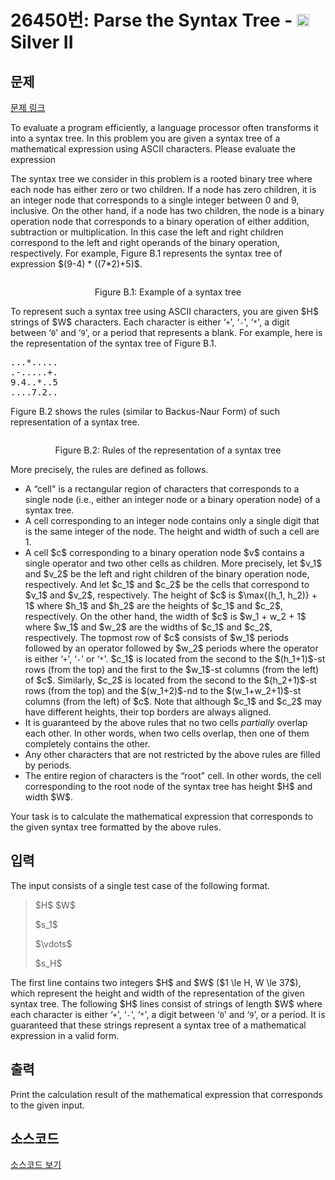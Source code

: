 # 26450번: Parse the Syntax Tree - <img src="https://static.solved.ac/tier_small/9.svg" style="height:20px" /> Silver II

<!-- performance -->

<!-- 문제 제출 후 깃허브에 푸시를 했을 때 제출한 코드의 성능이 입력될 공간입니다.-->

<!-- end -->

## 문제

[문제 링크](https://boj.kr/26450)

<p>To evaluate a program efficiently, a language processor often transforms it into a syntax tree. In this problem you are given a syntax tree of a mathematical expression using ASCII characters. Please evaluate the expression</p>

<p>The syntax tree we consider in this problem is a rooted binary tree where each node has either zero or two children. If a node has zero children, it is an integer node that corresponds to a single integer between 0 and 9, inclusive. On the other hand, if a node has two children, the node is a binary operation node that corresponds to a binary operation of either addition, subtraction or multiplication. In this case the left and right children correspond to the left and right operands of the binary operation, respectively. For example, Figure B.1 represents the syntax tree of expression $(9-4) * ((7*2)+5)$.</p>

<p style="text-align: center;"><img alt="" src="https://upload.acmicpc.net/40bd83b1-d6d8-4531-85d9-f150f7411ebd/-/preview/"></p>

<p style="text-align: center;">Figure B.1: Example of a syntax tree</p>

<p>To represent such a syntax tree using ASCII characters, you are given $H$ strings of $W$ characters. Each character is either ‘<code>+</code>', ‘<code>-</code>', ‘<code>*</code>', a digit between ‘<code>0</code>' and ‘<code>9</code>', or a period that represents a blank. For example, here is the representation of the syntax tree of Figure B.1.</p>

<pre>...*.....
.-.....+.
9.4..*..5
....7.2..</pre>

<p>Figure B.2 shows the rules (similar to Backus-Naur Form) of such representation of a syntax tree.</p>

<p style="text-align: center;"><img alt="" src="https://upload.acmicpc.net/8e59413d-69c0-4c8a-ae1d-a25c187704ec/-/preview/"></p>

<p style="text-align: center;">Figure B.2: Rules of the representation of a syntax tree</p>

<p>More precisely, the rules are defined as follows.</p>

<ul>
<li>A “cell" is a rectangular region of characters that corresponds to a single node (i.e., either an integer node or a binary operation node) of a syntax tree.</li>
<li>A cell corresponding to an integer node contains only a single digit that is the same integer of the node. The height and width of such a cell are 1.</li>
<li>A cell $c$ corresponding to a binary operation node $v$ contains a single operator and two other cells as children. More precisely, let $v_1$ and $v_2$ be the left and right children of the binary operation node, respectively. And let $c_1$ and $c_2$ be the cells that correspond to $v_1$ and $v_2$, respectively. The height of $c$ is $\max{(h_1, h_2)} + 1$ where $h_1$ and $h_2$ are the heights of $c_1$ and $c_2$, respectively. On the other hand, the width of $c$ is $w_1 + w_2 + 1$ where $w_1$ and $w_2$ are the widths of $c_1$ and $c_2$, respectively. The topmost row of $c$ consists of $w_1$ periods followed by an operator followed by $w_2$ periods where the operator is either ‘<code>+</code>', ‘<code>-</code>' or ‘<code>*</code>'. $c_1$ is located from the second to the $(h_1+1)$-st rows (from the top) and the first to the $w_1$-st columns (from the left) of $c$. Similarly, $c_2$ is located from the second to the $(h_2+1)$-st rows (from the top) and the $(w_1+2)$-nd to the $(w_1+w_2+1)$-st columns (from the left) of $c$. Note that although $c_1$ and $c_2$ may have different heights, their top borders are always aligned.</li>
<li>It is guaranteed by the above rules that no two cells <em>partially</em> overlap each other. In other words, when two cells overlap, then one of them completely contains the other.</li>
<li>Any other characters that are not restricted by the above rules are filled by periods.</li>
<li>The entire region of characters is the “root" cell. In other words, the cell corresponding to the root node of the syntax tree has height $H$ and width $W$.</li>
</ul>

<p>Your task is to calculate the mathematical expression that corresponds to the given syntax tree formatted by the above rules.</p>

## 입력

<p>The input consists of a single test case of the following format.</p>

<blockquote>
<p>$H$ $W$</p>

<p>$s_1$</p>

<p>$\vdots$</p>

<p>$s_H$</p>
</blockquote>

<p>The first line contains two integers $H$ and $W$ ($1 \le H, W \le 37$), which represent the height and width of the representation of the given syntax tree. The following $H$ lines consist of strings of length $W$ where each character is either ‘<code>+</code>', ‘<code>-</code>', ‘<code>*</code>', a digit between ‘<code>0</code>' and ‘<code>9</code>', or a period. It is guaranteed that these strings represent a syntax tree of a mathematical expression in a valid form.</p>

## 출력

<p>Print the calculation result of the mathematical expression that corresponds to the given input.</p>

## 소스코드

[소스코드 보기](Parse%20the%20Syntax%20Tree.cpp)